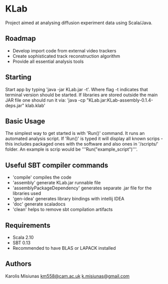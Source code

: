 KLab
====
Project aimed at analysing diffusion experiment data using Scala/Java.

Roadmap
-------
 - Develop import code from external video trackers
 - Create sophisticated track reconstruction algorithm
 - Provide all essential analysis tools

Starting
--------
Start app by typing 'java -jar KLab.jar -t'. Where flag -t indicates that terminal version should be started.
If libraries are stored outside the main JAR file one should run it via: 'java -cp "KLab.jar:KLab-assembly-0.1.4-deps.jar" klab.klab'

Basic Usage
-----------
The simplest way to get started is with 'Run()' command. It runs an automated analysis script.
If 'Run()' is typed it will display all known scrips - this includes packaged ones with the software and also ones in
'/scripts/' folder. An example is scrip would be '''Run("example_script")'''.

Useful SBT compiler commands
----------------------------
 - 'compile' compiles the code
 - 'assembly' generate KLab.jar runnable file
 - 'assemblyPackageDependency' generates separate .jar file for the libraries used
 - 'gen-idea' generates library bindings with intellij IDEA
 - 'doc' generate scaladocs
 - 'clean' helps to remove sbt compilation artifacts

Requirements
------------
 - Scala 2.10
 - SBT 0.13
 - Recommended to have BLAS or LAPACK installed

Authors
-------
Karolis Misiunas
km558@cam.ac.uk
k.misiunas@gmail.com